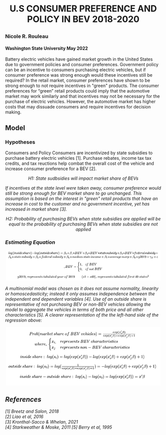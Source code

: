 # <p align=center>  __U.S CONSUMER PREFERENCE AND POLICY IN BEV 2018-2020__ </p>
### Nicole R. Rouleau
#### Washington State University May 2022
Battery electric vehicles have gained market growth in the United States due to government policies and consumer preferences. 
Government policy can be an incentive to consumers purchasing electric vehicles, but if consumer preference was strong enough would these incentives still be required? 
In the retail market, consumer preferences have shown to be strong enough to not require incentives in "green" products. 
The consumer preferences for “green” retail products could imply that the automotive market may work similarly and that incentives may not be necessary for the purchase of electric vehicles. 
However, the automotive market has higher costs that may dissuade consumers and require incentives for decision making.  

## Model
### Hypotheses
Consumers and Policy
Consumers are incentivized by state subsidies to purchase battery electric vehicles [1]. Purchase rebates, income tax tax credits, and tax reuctions help combat the overall cost of the vehicle and increase consumer preference for a BEV [2].
<p align=center><em>H1: State sudbsidies will impact market share of BEVs<em></p>  

If incentives at the state level were taken away, consumer preference would still be strong enough for BEV market share to go unchanged. This assumption is based on the interest in "green" retail products that have an increase in cost to the customer and no government incentive, yet has increased in market share [3]. 
<p align=center><em>H2: Probability of purchasing BEVs when state subsidies are applied will be equal to the probability of purchasing BEVs when state subsidies are not applied<em></p>   
  
### Estimating Equation
<p align="center">
  <img src="images/Equation.png" width="500"/>
</p>  
A multinomial model was chosen as it does not assume normality, linearity or homoscedasticity; instead it only assumes independence between the independent and dependent variables [4].  
Use of an outside share is representative of not purchasing BEV or non-BEV vehicles allowing the model to aggregate the vehicles in terms of both price and all other characteristics [5]. A clearer representation of the the left-hand side of the regression above:
<p align="center">
  <img src="images/LeftHandEquation.png" width="500"/>
</p>  






## References
[1] Breetz and Salon, 2018  
[2] Liao et al, 2016  
[3] Kronthal-Sacco & Whelan, 2021  
[4] Starkweather & Moske, 2011
[5] Berry et al, 1995
